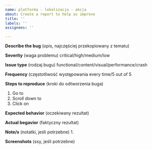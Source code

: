 ```yaml
---
name: platforma - lokalizacja - akcja
about: Create a report to help us improve
title: ''
labels: ''
assignees: ''

---
```


**Describe the bug** (opis, najczęściej przekopiowany z tematu)
>

**Severity** (waga problemu)
critical/high/medium/low

**Issue type** (rodzaj bugu)
functional/content/visual/performance/crash

**Frequency** (częstotliwość występowania
every time/5 out of 5

**Steps to reproduce** (kroki do odtworzenia buga)
1. Go to 
2. Scroll down to 
3. Click on 

**Expected behavior** (oczekiwany rezultat)
>

**Actual begavior** (faktyczny rezultat)
>

**Note/s** (notatki, jeśli potrzebne)
1. 

**Screenshots** (ssy, jeśli potrzebne)
>
